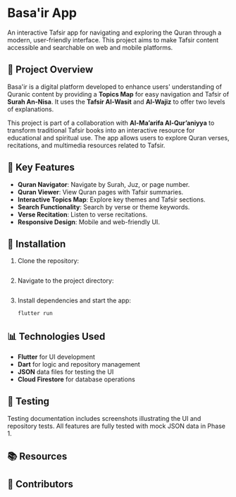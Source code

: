 # Basa'ir App

An interactive Tafsir app for navigating and exploring the Quran through a modern, user-friendly interface. This project aims to make Tafsir content accessible and searchable on web and mobile platforms.

## 🔑 Project Overview
Basa'ir is a digital platform developed to enhance users' understanding of Quranic content by providing a **Topics Map** for easy navigation and Tafsir of **Surah An-Nisa**. It uses the **Tafsir Al-Wasit** and **Al-Wajiz** to offer two levels of explanations.

This project is part of a collaboration with **Al-Ma’arifa Al-Qur’aniyya** to transform traditional Tafsir books into an interactive resource for educational and spiritual use. The app allows users to explore Quran verses, recitations, and multimedia resources related to Tafsir.

## 🎯 Key Features
- **Quran Navigator**: Navigate by Surah, Juz, or page number.
- **Quran Viewer**: View Quran pages with Tafsir summaries.
- **Interactive Topics Map**: Explore key themes and Tafsir sections.
- **Search Functionality**: Search by verse or theme keywords.
- **Verse Recitation**: Listen to verse recitations.
- **Responsive Design**: Mobile and web-friendly UI.

## 🚀 Installation
1. Clone the repository:  
   ```bash
   
   ```
2. Navigate to the project directory:
   ```bash
   
   ```
3. Install dependencies and start the app:
   ```bash
   flutter run
   ```

## 📊 Technologies Used
- **Flutter** for UI development
- **Dart** for logic and repository management
- **JSON** data files for testing the UI
- **Cloud Firestore** for database operations

## 🧪 Testing
Testing documentation includes screenshots illustrating the UI and repository tests. All features are fully tested with mock JSON data in Phase 1.

## 📚 Resources


## 🙌 Contributors
